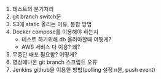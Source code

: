 1. 테스트의 분기처리
2. git branch switch문
3. S3에 static 올리는 이유, 통합 방법
4. Docker compose를 이용해야 하는지
    - 테스트 하기위해 db 올려아할때 어떻게?
    - AWS 서비스 다 이용? 왜?
5. 무중단 배포 필요함? 어떻게?
6. 영상에나온 git branch 스크립트 오류
7. Jenkins github을 이용한 방법(polling 설정 n분, push event)